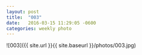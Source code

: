 ```yaml
---
layout: post
title:  "003"
date:   2016-03-15 11:29:05 -0600
categories: weekly photo
---
```


![003]({{ site.url }}{{ site.baseurl  }}/photos/003.jpg)
